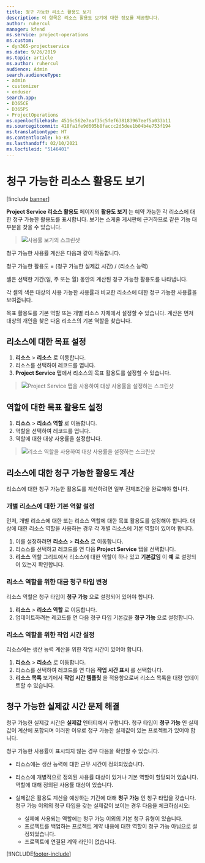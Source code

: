```yaml
---
title: 청구 가능한 리소스 활용도 보기
description: 이 항목은 리소스 활용도 보기에 대한 정보를 제공합니다.
author: ruhercul
manager: kfend
ms.service: project-operations
ms.custom:
- dyn365-projectservice
ms.date: 9/26/2019
ms.topic: article
ms.author: ruhercul
audience: Admin
search.audienceType:
- admin
- customizer
- enduser
search.app:
- D365CE
- D365PS
- ProjectOperations
ms.openlocfilehash: 4516c562e7eaf35c5fef638183967eef5a033b11
ms.sourcegitcommit: 418fa1fe9d605b8faccc2d5dee1b04b4e753f194
ms.translationtype: HT
ms.contentlocale: ko-KR
ms.lasthandoff: 02/10/2021
ms.locfileid: "5146401"
---
```

# <a name="view-chargeable-utilization-for-resources"></a>청구 가능한 리소스 활용도 보기

[!include [banner](../includes/psa-now-project-operations.md)]
 
**Project Service 리소스 활용도** 페이지의 **활용도 보기** 는 예약 가능한 각 리소스에 대한 청구 가능한 활용도를 표시합니다. 보기는 스케줄 게시판에 근거하므로 같은 기능 대부분을 찾을 수 있습니다.

> ![사용률 보기의 스크린샷](media/FAQ-utilization-1.png)
 

청구 가능한 사용률 계산은 다음과 같이 작동합니다.

   청구 가능한 활용도 = (청구 가능한 실제값 시간) / (리소스 능력)

셀은 선택한 기간(일, 주 또는 월) 동안의 계산된 청구 가능한 활용도를 나타냅니다.

각 셀의 색은 대상의 사용 가능한 사용률과 비교한 리소스에 대한 청구 가능한 사용률을 보여줍니다. 

목표 활용도를 기본 역할 또는 개별 리소스 자체에서 설정할 수 있습니다. 계산은 먼저 대상의 개인을 찾은 다음 리소스의 기본 역할을 찾습니다.

## <a name="set-target-on-a-resource"></a>리소스에 대한 목표 설정

1. **리소스** \> **리소스** 로 이동합니다. 
2. 리소스를 선택하여 레코드를 엽니다. 
3. **Project Service** 탭에서 리소스의 목표 활용도를 설정할 수 있습니다.

> ![Project Service 탭을 사용하여 대상 사용률을 설정하는 스크린샷](media/FAQ-utilization-2.png)
 
## <a name="set-target-utilization-on-a-role"></a>역할에 대한 목표 활용도 설정

1. **리소스** \> **리소스 역할** 로 이동합니다. 
2. 역할을 선택하여 레코드를 엽니다. 
3. 역할에 대한 대상 사용률을 설정합니다.

> ![리소스 역할을 사용하여 대상 사용률을 설정하는 스크린샷](media/FAQ-utilization-3.png)
 
## <a name="calculate-chargeable-utilization-for-a-resource"></a>리소스에 대한 청구 가능한 활용도 계산

리소스에 대한 청구 가능한 활용도를 계산하려면 일부 전제조건을 완료해야 합니다. 

### <a name="set-default-role-for-individual-resource"></a>개별 리소스에 대한 기본 역할 설정

먼저, 개별 리소스에 대한 또는 리소스 역할에 대한 목표 활용도를 설정해야 합니다. 대상에 대한 리소스 역할을 사용하는 경우 각 개별 리소스에 기본 역할이 있어야 합니다. 

1. 이를 설정하려면 **리소스** \> **리소스** 로 이동합니다. 
2. 리소스를 선택하고 레코드를 연 다음 **Project Service** 탭을 선택합니다. 
3. **리소스** 역할 그리드에서 리소스에 대한 역할이 하나 있고 **기본값임** 이 **예** 로 설정되어 있는지 확인합니다.
 
### <a name="change-billing-type-for-resource-role"></a>리소스 역할을 위한 대금 청구 타입 변경

리소스 역할은 청구 타입이 **청구 가능** 으로 설정되어 있어야 합니다. 

1. **리소스** \> **리소스 역할** 로 이동합니다. 
2. 업데이트하려는 레코드를 연 다음 청구 타입 기본값을 **청구 가능** 으로 설정합니다.

### <a name="set-working-hours-for-resource-role"></a>리소스 역할을 위한 작업 시간 설정
 
리소스에는 생산 능력 계산을 위한 작업 시간이 있어야 합니다. 

1. **리소스** \> **리소스** 로 이동합니다. 
2. 리소스를 선택하여 레코드를 연 다음 **작업 시간 표시** 를 선택합니다. 
3. **리소스 목록** 보기에서 **작업 시간 템플릿** 을 적용함으로써 리소스 목록을 대량 업데이트할 수 있습니다.

## <a name="troubleshooting-chargeable-actual-hours"></a>청구 가능한 실제값 시간 문제 해결

청구 가능한 실제값 시간은 **실제값** 엔터티에서 구합니다. 청구 타입이 **청구 가능** 인 실제값이 계산에 포함되며 이러한 이유로 청구 가능한 실제값이 있는 프로젝트가 있어야 합니다.

청구 가능한 사용률이 표시되지 않는 경우 다음을 확인할 수 있습니다.

- 리소스에는 생산 능력에 대한 근무 시간이 정의되었습니다.
- 리소스에 개별적으로 정의된 사용률 대상이 있거나 기본 역할이 할당되어 있습니다. 역할에 대해 정의된 사용률 대상이 있습니다.
- 실제값은 활용도 계산을 예상하는 기간에 대해 **청구 가능** 인 청구 타입을 갖습니다. 청구 가능 이외의 청구 타입을 갖는 실제값이 보이는 경우 다음을 체크하십시오:

  - 실제에 사용되는 역할에는 청구 가능 이외의 기본 청구 유형이 있습니다.
  - 프로젝트를 백업하는 프로젝트 계약 내용에 대한 역할이 청구 가능 아님으로 설정되었습니다.
  - 프로젝트에 연결된 계약 라인이 없습니다.



[!INCLUDE[footer-include](../includes/footer-banner.md)]
